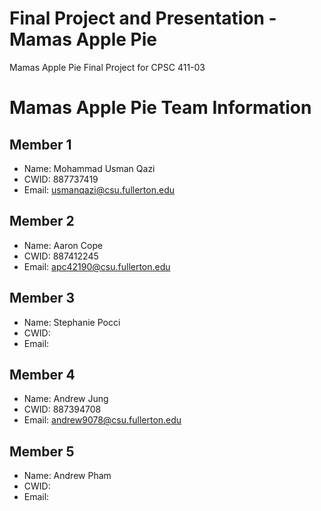 # Final Project and Presentation - Mamas Apple Pie

Mamas Apple Pie Final Project for CPSC 411-03

# Mamas Apple Pie Team Information

## Member 1
* Name: Mohammad Usman Qazi
* CWID: 887737419
* Email: usmanqazi@csu.fullerton.edu

## Member 2
* Name: Aaron Cope
* CWID: 887412245
* Email: apc42190@csu.fullerton.edu

## Member 3
* Name: Stephanie Pocci
* CWID:
* Email:

## Member 4
* Name: Andrew Jung
* CWID: 887394708 
* Email: andrew9078@csu.fullerton.edu

## Member 5
* Name: Andrew Pham
* CWID:
* Email:
